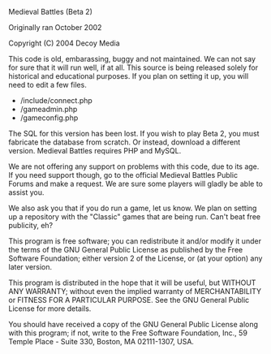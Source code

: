 Medieval Battles (Beta 2)

Originally ran October 2002

Copyright (C) 2004 Decoy Media

This code is old, embarassing, buggy and not maintained. We can not say for sure
that it will run well, if at all. This source is being released solely for
historical and educational purposes. If you plan on setting it up, you will need
to edit a few files.

- /include/connect.php
- /gameadmin.php
- /gameconfig.php

The SQL for this version has been lost. If you wish to play Beta 2, you must
fabricate the database from scratch. Or instead, download a different version.
Medieval Battles requires PHP and MySQL.

We are not offering any support on problems with this code, due to its age. If
you need support though, go to the official Medieval Battles Public Forums and
make a request. We are sure some players will gladly be able to assist you.

We also ask you that if you do run a game, let us know. We plan on setting up a
repository with the "Classic" games that are being run. Can't beat free
publicity, eh?

This program is free software; you can redistribute it and/or modify it under
the terms of the GNU General Public License as published by the Free Software
Foundation; either version 2 of the License, or (at your option) any later
version.

This program is distributed in the hope that it will be useful, but WITHOUT ANY
WARRANTY; without even the implied warranty of MERCHANTABILITY or FITNESS FOR A
PARTICULAR PURPOSE. See the GNU General Public License for more details.

You should have received a copy of the GNU General Public License along with
this program; if not, write to the Free Software Foundation, Inc., 59 Temple
Place - Suite 330, Boston, MA  02111-1307, USA.
